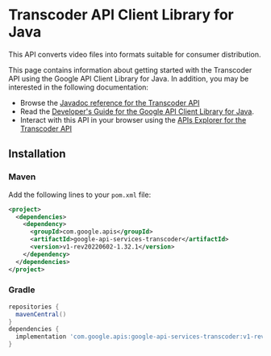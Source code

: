 # Transcoder API Client Library for Java

This API converts video files into formats suitable for consumer distribution. 

This page contains information about getting started with the Transcoder API
using the Google API Client Library for Java. In addition, you may be interested
in the following documentation:

* Browse the [Javadoc reference for the Transcoder API][javadoc]
* Read the [Developer's Guide for the Google API Client Library for Java][google-api-client].
* Interact with this API in your browser using the [APIs Explorer for the Transcoder API][api-explorer]

## Installation

### Maven

Add the following lines to your `pom.xml` file:

```xml
<project>
  <dependencies>
    <dependency>
      <groupId>com.google.apis</groupId>
      <artifactId>google-api-services-transcoder</artifactId>
      <version>v1-rev20220602-1.32.1</version>
    </dependency>
  </dependencies>
</project>
```

### Gradle

```gradle
repositories {
  mavenCentral()
}
dependencies {
  implementation 'com.google.apis:google-api-services-transcoder:v1-rev20220602-1.32.1'
}
```

[javadoc]: https://googleapis.dev/java/google-api-services-transcoder/latest/index.html
[google-api-client]: https://github.com/googleapis/google-api-java-client/
[api-explorer]: https://developers.google.com/apis-explorer/#p/transcoder/v1/
